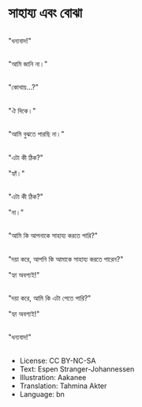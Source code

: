 # সাহায্য এবং বোঝা

##
"ধন্যবাদ!"

##
"আমি জানি না।"

##
"কোথায়...?"

##
"ঐ দিকে।"

##
"আমি বুঝতে পারছি না।"

##
"এটা কী ঠিক?"

"হ্যাঁ।"

##
"এটা কী ঠিক?"

"না।"

##
"আমি কি আপনাকে সাহায্য করতে পারি?"

##
"দয়া করে, আপনি কি আমাকে সাহায্য করতে পারেন?"

"হ্যা অবশ্যই!"

##
"দয়া করে, আমি কি এটা পেতে পারি?"

"হ্যা অবশ্যই!"

##
"ধন্যবাদ!"

##
* License: CC BY-NC-SA
* Text: Espen Stranger-Johannessen
* Illustration: Aakanee
* Translation: Tahmina Akter
* Language: bn
